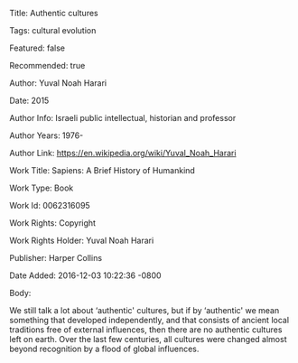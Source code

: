 Title:  Authentic cultures

Tags:   cultural evolution

Featured: false

Recommended: true

Author: Yuval Noah Harari

Date:   2015

Author Info: Israeli public intellectual, historian and professor

Author Years: 1976-

Author Link: https://en.wikipedia.org/wiki/Yuval_Noah_Harari

Work Title: Sapiens: A Brief History of Humankind

Work Type: Book

Work Id: 0062316095

Work Rights: Copyright

Work Rights Holder: Yuval Noah Harari

Publisher: Harper Collins

Date Added: 2016-12-03 10:22:36 -0800

Body: 

We still talk a lot about ‘authentic' cultures, but if by ‘authentic' we mean something that developed independently, and that consists of ancient local traditions free of external influences, then there are no authentic cultures left on earth. Over the last few centuries, all cultures were changed almost beyond recognition by a flood of global influences.

